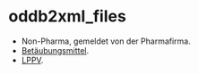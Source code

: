 oddb2xml_files
==============

* Non-Pharma, gemeldet von der Pharmafirma.
* [Betäubungsmittel](http://www.swissmedic.ch/produktbereiche/00447/00536/index.html?lang=de&download=NHzLpZeg7t,lnp6I0NTU042l2Z6ln1acy4Zn4Z2qZpnO2Yuq2Z6gpJCDdH1,fWym162epYbg2c_JjKbNoKSn6A--&.pdf).
* [LPPV](http://www.lppa.ch/frn/textes/LPPA_07_2013.pdf).
